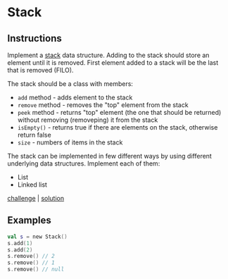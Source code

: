 # Stack

## Instructions

Implement a [stack](https://en.wikipedia.org/wiki/Stack) data structure. Adding to the stack should store an element
until it is removed. First element added to a stack will be the last that is removed (FILO).

The stack should be a class with members:
- `add` method - adds element to the stack
- `remove` method - removes the "top" element from the stack
- `peek` method - returns "top" element (the one that should be returned) without removing (removeping) it from the stack
- `isEmpty()` - returns true if there are elements on the stack, otherwise return false
- `size` - numbers of items in the stack

The stack can be implemented in few different ways by using different underlying data structures. Implement each of
them:
- List
- Linked list

[challenge](challenge.kt) | [solution](solution.kt)

## Examples

```kotlin
val s = new Stack()
s.add(1)
s.add(2)
s.remove() // 2
s.remove() // 1
s.remove() // null
```


